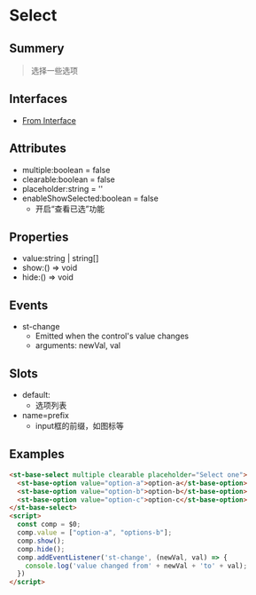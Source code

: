 # Select
## Summery
> 选择一些选项
## Interfaces
* [From Interface](../StFormInterface.ts)
## Attributes
* multiple:boolean = false
* clearable:boolean = false
* placeholder:string = ''
* enableShowSelected:boolean = false
  * 开启“查看已选”功能
## Properties
* value:string | string[]
* show:() => void
* hide:() => void
## Events
* st-change
  * Emitted when the control's value changes
  * arguments: newVal, val
## Slots
* default:
  * 选项列表
* name=prefix
  * input框的前缀，如图标等
## Examples
```Html
<st-base-select multiple clearable placeholder="Select one">
  <st-base-option value="option-a">option-a</st-base-option>
  <st-base-option value="option-b">option-b</st-base-option>
  <st-base-option value="option-c">option-c</st-base-option>
</st-base-select>
<script>
  const comp = $0;
  comp.value = ["option-a", "options-b"];
  comp.show();
  comp.hide();
  comp.addEventListener('st-change', (newVal, val) => {
    console.log('value changed from' + newVal + 'to' + val);
  })
</script>
```